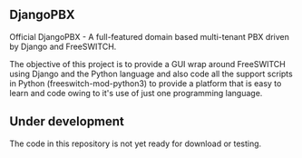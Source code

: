 DjangoPBX
--------------------------------------
Official DjangoPBX - A full-featured domain based multi-tenant PBX driven by Django and FreeSWITCH.

The objective of this project is to provide a GUI wrap around FreeSWITCH using Django and the 
Python language and also code all the support scripts in Python (freeswitch-mod-python3) to 
provide a platform that is easy to learn and code owing to it's use of just one programming language.

## Under development
The code in this repository is not yet ready for download or testing.
